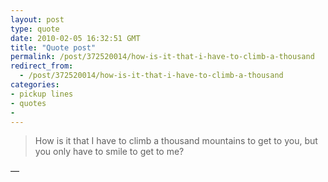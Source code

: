 ```yaml
---
layout: post
type: quote
date: 2010-02-05 16:32:51 GMT
title: "Quote post"
permalink: /post/372520014/how-is-it-that-i-have-to-climb-a-thousand
redirect_from: 
  - /post/372520014/how-is-it-that-i-have-to-climb-a-thousand
categories:
- pickup lines
- quotes
- 
---
```

<blockquote>How is it that I have to climb a thousand mountains to get to you, but you only have to smile to get to me?</blockquote>

 — 